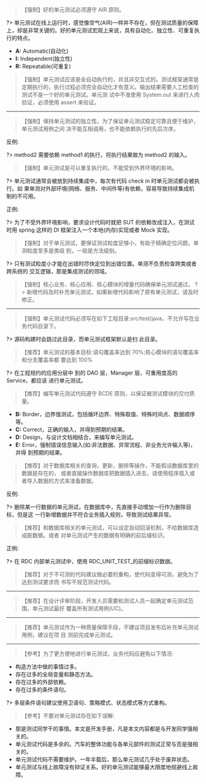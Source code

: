 >【强制】好的单元测试必须遵守 AIR 原则。

?> 单元测试在线上运行时，感觉像空气(AIR)一样并不存在，但在测试质量的保障上，却是非常关键的。好的单元测试宏观上来说，具有自动化、独立性、可重复执行的特点。

- **A:** Automatic(自动化)
- **I:** Independent(独立性)
- **R:** Repeatable(可重复)

>【强制】单元测试应该是全自动执行的，并且非交互式的。测试框架通常是定期执行的，执行过程必须完全自动化才有意义。输出结果需要人工检查的测试不是一个好的单元测试。单元测 试中不准使用 System.out 来进行人肉验证，必须使用 assert 来验证。

---

>【强制】保持单元测试的独立性。为了保证单元测试稳定可靠且便于维护，单元测试用例之间 决不能互相调用，也不能依赖执行的先后次序。

反例:  

?> method2 需要依赖 method1 的执行，将执行结果做为 method2 的输入。

>【强制】单元测试是可以重复执行的，不能受到外界环境的影响。

?> 单元测试通常会被放到持续集成中，每次有代码 check in 时单元测试都会被执行。如 果单测对外部环境(网络、服务、中间件等)有依赖，容易导致持续集成机制的不可用。

正例:

?> 为了不受外界环境影响，要求设计代码时就把 SUT 的依赖改成注入，在测试时用 spring 这样的 DI 框架注入一个本地(内存)实现或者 Mock 实现。

>【强制】对于单元测试，要保证测试粒度足够小，有助于精确定位问题。单测粒度至多是类级 别，一般是方法级别。

?> 只有测试粒度小才能在出错时尽快定位到出错位置。单测不负责检查跨类或者跨系统的 交互逻辑，那是集成测试的领域。

>【强制】核心业务、核心应用、核心模块的增量代码确保单元测试通过。 ?> 新增代码及时补充单元测试，如果新增代码影响了原有单元测试，请及时修正。

---

>【强制】单元测试代码必须写在如下工程目录:src/test/java，不允许写在业务代码目录下。

?> 源码构建时会跳过此目录，而单元测试框架默认是扫 此目录。

>【推荐】单元测试的基本目标:语句覆盖率达到 70%;核心模块的语句覆盖率和分支覆盖率都 要达到 100%

?> 在工程规约的应用分层中 到的 DAO 层，Manager 层，可重用度高的 Service，都应该 进行单元测试。

>【推荐】编写单元测试代码遵守 BCDE 原则，以保证被测试模块的交付质量。

- **B:** Border，边界值测试，包括循环边界、特殊取值、特殊时间点、数据顺序等。
- **C:** Correct，正确的输入，并得到预期的结果。
- **D:** Design，与设计文档相结合，来编写单元测试。
- **E:** Error，强制错误信息输入(如:非法数据、异常流程、非业务允许输入等)，并得 到预期的结果。

>【推荐】对于数据库相关的查询，更新，删除等操作，不能假设数据库里的数据是存在的， 或者直接操作数据库把数据插入进去，请使用程序插入或者导入数据的方式来准备数据。

反例:  

?> 删除某一行数据的单元测试，在数据库中，先直接手动增加一行作为删除目标，但是这 一行新增数据并不符合业务插入规则，导致测试结果异常。

>【推荐】和数据库相关的单元测试，可以设定自动回滚机制，不给数据库造成脏数据。或者 对单元测试产生的数据有明确的前后缀标识。

正例:  

?> 在 RDC 内部单元测试中，使用 RDC_UNIT_TEST_的前缀标识数据。

>【推荐】对于不可测的代码建议做必要的重构，使代码变得可测，避免为了达到测试要求而 书写不规范测试代码。

---

>【推荐】在设计评审阶段，开发人员需要和测试人员一起确定单元测试范围，单元测试最好 覆盖所有测试用例(UC)。

---

>【推荐】单元测试作为一种质量保障手段，不建议项目发布后补充单元测试用例，建议在项 目 测前完成单元测试。

---

>【参考】为了更方便地进行单元测试，业务代码应避免以下情况:  

- 构造方法中做的事情过多。
- 存在过多的全局变量和静态方法。
- 存在过多的外部依赖。
- 存在过多的条件语句。

?> 多层条件语句建议使用卫语句、策略模式、状态模式等方式重构。

>【参考】不要对单元测试存在如下误解:

- 那是测试同学干的事情。本文是开发手册，凡是本文内容都是与开发同学强相关的。
- 单元测试代码是多余的。汽车的整体功能与各单元部件的测试正常与否是强相关的。
- 单元测试代码不需要维护。一年半载后，那么单元测试几乎处于废弃状态。
- 单元测试与线上故障没有辩证关系。好的单元测试能够最大限度地规避线上故障。